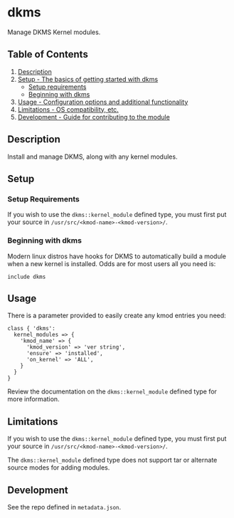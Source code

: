 # dkms

Manage DKMS Kernel modules.

## Table of Contents

1. [Description](#description)
1. [Setup - The basics of getting started with dkms](#setup)
    * [Setup requirements](#setup-requirements)
    * [Beginning with dkms](#beginning-with-dkms)
1. [Usage - Configuration options and additional functionality](#usage)
1. [Limitations - OS compatibility, etc.](#limitations)
1. [Development - Guide for contributing to the module](#development)

## Description

Install and manage DKMS, along with any kernel modules.

## Setup

### Setup Requirements

If you wish to use the `dkms::kernel_module` defined type, you must
first put your source in `/usr/src/<kmod-name>-<kmod-version>/`.

### Beginning with dkms

Modern linux distros have hooks for DKMS to automatically build a module
when a new kernel is installed.  Odds are for most users all you need is:

```puppet
include dkms
```

## Usage

There is a parameter provided to easily create any kmod entries you need:

```puppet
class { 'dkms':
  kernel_modules => {
    'kmod_name' => {
      'kmod_version' => 'ver string',
      'ensure' => 'installed',
      'on_kernel' => 'ALL',
    }
  }
}
```

Review the documentation on the `dkms::kernel_module` defined type for
more information.

## Limitations

If you wish to use the `dkms::kernel_module` defined type, you must
first put your source in `/usr/src/<kmod-name>-<kmod-version>/`.

The `dkms::kernel_module` defined type does not support tar or alternate
source modes for adding modules.

## Development

See the repo defined in `metadata.json`.


[1]: https://puppet.com/docs/pdk/latest/pdk_generating_modules.html
[2]: https://puppet.com/docs/puppet/latest/puppet_strings.html
[3]: https://puppet.com/docs/puppet/latest/puppet_strings_style.html

